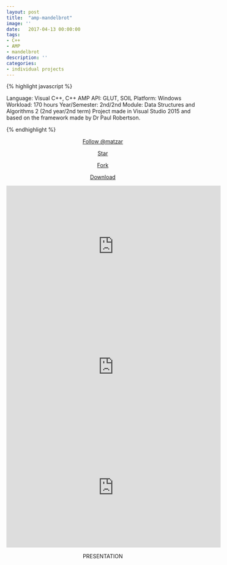 ```yaml
---
layout: post
title:  "amp-mandelbrot"
image: ''
date:   2017-04-13 00:00:00
tags:
- C++
- AMP
- mandelbrot
description: ''
categories:
- individual projects
---
```


{% highlight javascript %}

Language: Visual C++, C++ AMP
API: GLUT, SOIL
Platform: Windows
Workload: 170 hours
Year/Semester: ​2nd/2nd
Module: Data Structures and Algorithms 2 (2nd year/2nd term)
​​Project made in Visual Studio 2015 and based on the framework made by Dr Paul Robertson.

{% endhighlight %}

<!-- BUTTONS -->
<center>
<body>

<!-- Place this tag where you want the button to render. -->
<a class="github-button" href="https://github.com/matzar" aria-label="Follow @matzar on GitHub">Follow @matzar</a>

<!-- Place this tag where you want the button to render. -->
<a class="github-button" href="https://github.com/matzar/mandelbrot-amp" data-icon="octicon-star" aria-label="Star matzar/mandelbrot-amp on GitHub">Star</a>

<!-- Place this tag where you want the button to render. -->
<a class="github-button" href="https://github.com/matzar/mandelbrot-amp/fork" data-icon="octicon-repo-forked" aria-label="Fork matzar/mandelbrot-amp on GitHub">Fork</a>

<!-- Place this tag where you want the button to render. -->
<a class="github-button" href="https://github.com/matzar/mandelbrot-amp/archive/master.zip" data-icon="octicon-cloud-download" aria-label="Download matzar/mandelbrot-amp on GitHub">Download</a>

<!-- Place this tag in your head or just before your close body tag. -->
<script async defer src="https://buttons.github.io/buttons.js"></script>

</body>
</center>

<!-- YOTUUBE VIDEO 1 -->
<center><iframe width="560" height="315" src="https://www.youtube.com/embed/xexwDTq1ajU" frameborder="0" allow="accelerometer; autoplay; encrypted-media; gyroscope; picture-in-picture" allowfullscreen></iframe></center>

<!-- YOTUUBE VIDEO 1 -->
<center><iframe width="560" height="315" src="https://www.youtube.com/embed/HVdBNJrJzbs" frameborder="0" allow="accelerometer; autoplay; encrypted-media; gyroscope; picture-in-picture" allowfullscreen></iframe></center>

<!-- YOTUUBE VIDEO 1 -->
<center><iframe width="560" height="315" src="https://www.youtube.com/embed/OLoZ8CfuxEc" frameborder="0" allow="accelerometer; autoplay; encrypted-media; gyroscope; picture-in-picture" allowfullscreen></iframe></center>

<!-- PRESENTATION -->
<center><p>PRESENTATION</p></center>

<!-- PIC 1 -->
<figure class="foto-legenda">
	<img src="{{ "/assets/img/amp-mandelbrot/1.png"}}" alt="">
	<figcaption> 
	</figcaption>
</figure>

<!-- PIC 2 -->
<figure class="foto-legenda">
	<img src="{{ "/assets/img/amp-mandelbrot/2.png"}}" alt="">
	<figcaption> 
	</figcaption>
</figure>

<!-- PIC 3 -->
<figure class="foto-legenda">
	<img src="{{ "/assets/img/amp-mandelbrot/3.png"}}" alt="">
	<figcaption> 
	</figcaption>
</figure>

<!-- PIC 4 -->
<figure class="foto-legenda">
	<img src="{{ "/assets/img/amp-mandelbrot/4.png"}}" alt="">
	<figcaption> 
	</figcaption>
</figure>

<!-- PIC 5 -->
<figure class="foto-legenda">
	<img src="{{ "/assets/img/amp-mandelbrot/5.png"}}" alt="">
	<figcaption> 
	</figcaption>
</figure>

<!-- PIC 6 -->
<figure class="foto-legenda">
	<img src="{{ "/assets/img/amp-mandelbrot/6.png"}}" alt="">
	<figcaption> 
	</figcaption>
</figure>

<!-- PIC 7 -->
<figure class="foto-legenda">
	<img src="{{ "/assets/img/amp-mandelbrot/7.png"}}" alt="">
	<figcaption> 
	</figcaption>
</figure>

<!-- PIC 8 -->
<figure class="foto-legenda">
	<img src="{{ "/assets/img/amp-mandelbrot/8.png"}}" alt="">
	<figcaption> 
	</figcaption>
</figure>

<!-- PIC 9 -->
<figure class="foto-legenda">
	<img src="{{ "/assets/img/amp-mandelbrot/9.png"}}" alt="">
	<figcaption> 
	</figcaption>
</figure>

<!-- PIC 10 -->
<figure class="foto-legenda">
	<img src="{{ "/assets/img/amp-mandelbrot/10.png"}}" alt="">
	<figcaption> 
	</figcaption>
</figure>

<!-- PIC 11 -->
<figure class="foto-legenda">
	<img src="{{ "/assets/img/amp-mandelbrot/11.png"}}" alt="">
	<figcaption> 
	</figcaption>
</figure>

<!-- PIC 12 -->
<figure class="foto-legenda">
	<img src="{{ "/assets/img/amp-mandelbrot/12.png"}}" alt="">
	<figcaption> 
	</figcaption>
</figure>

<!-- PIC 13 -->
<figure class="foto-legenda">
	<img src="{{ "/assets/img/amp-mandelbrot/13.png"}}" alt="">
	<figcaption> 
	</figcaption>
</figure>

<!-- PIC 14 -->
<figure class="foto-legenda">
	<img src="{{ "/assets/img/amp-mandelbrot/14.png"}}" alt="">
	<figcaption> 
	</figcaption>
</figure>

<!-- PIC 15 -->
<figure class="foto-legenda">
	<img src="{{ "/assets/img/amp-mandelbrot/15.png"}}" alt="">
	<figcaption> 
	</figcaption>
</figure>

<!-- PIC 16 -->
<figure class="foto-legenda">
	<img src="{{ "/assets/img/amp-mandelbrot/16.png"}}" alt="">
	<figcaption> 
	</figcaption>
</figure>

<!-- PIC 17 -->
<figure class="foto-legenda">
	<img src="{{ "/assets/img/amp-mandelbrot/17.png"}}" alt="">
	<figcaption> 
	</figcaption>
</figure>

<!-- PIC 18 -->
<figure class="foto-legenda">
	<img src="{{ "/assets/img/amp-mandelbrot/18.png"}}" alt="">
	<figcaption> 
	</figcaption>
</figure>

<!-- PIC 19 -->
<figure class="foto-legenda">
	<img src="{{ "/assets/img/amp-mandelbrot/19.png"}}" alt="">
	<figcaption> 
	</figcaption>
</figure>

<!-- PIC 20 -->
<figure class="foto-legenda">
	<img src="{{ "/assets/img/amp-mandelbrot/20.png"}}" alt="">
	<figcaption> 
	</figcaption>
</figure>

<!-- PIC 21 -->
<figure class="foto-legenda">
	<img src="{{ "/assets/img/amp-mandelbrot/21.png"}}" alt="">
	<figcaption> 
	</figcaption>
</figure>

<!-- PIC 22 -->
<figure class="foto-legenda">
	<img src="{{ "/assets/img/amp-mandelbrot/22.png"}}" alt="">
	<figcaption> 
	</figcaption>
</figure>

<!-- PIC 23 -->
<figure class="foto-legenda">
	<img src="{{ "/assets/img/amp-mandelbrot/23.png"}}" alt="">
	<figcaption> 
	</figcaption>
</figure>

<!-- PIC 24 -->
<figure class="foto-legenda">
	<img src="{{ "/assets/img/amp-mandelbrot/24.png"}}" alt="">
	<figcaption> 
	</figcaption>
</figure>

<!-- PIC 25 -->
<figure class="foto-legenda">
	<img src="{{ "/assets/img/amp-mandelbrot/25.png"}}" alt="">
	<figcaption> 
	</figcaption>
</figure>

<!-- PIC 26 -->
<figure class="foto-legenda">
	<img src="{{ "/assets/img/amp-mandelbrot/26.png"}}" alt="">
	<figcaption> 
	</figcaption>
</figure>

<!-- PIC 27 -->
<figure class="foto-legenda">
	<img src="{{ "/assets/img/amp-mandelbrot/27.png"}}" alt="">
	<figcaption> 
	</figcaption>
</figure>

<!-- PIC 28 -->
<figure class="foto-legenda">
	<img src="{{ "/assets/img/amp-mandelbrot/28.png"}}" alt="">
	<figcaption> 
	</figcaption>
</figure>

<!-- PIC 29 -->
<figure class="foto-legenda">
	<img src="{{ "/assets/img/amp-mandelbrot/29.png"}}" alt="">
	<figcaption> 
	</figcaption>
</figure>

<!-- PIC 30 -->
<figure class="foto-legenda">
	<img src="{{ "/assets/img/amp-mandelbrot/30.png"}}" alt="">
	<figcaption> 
	</figcaption>
</figure>

<!-- PIC 31 -->
<figure class="foto-legenda">
	<img src="{{ "/assets/img/amp-mandelbrot/31.png"}}" alt="">
	<figcaption> 
	</figcaption>
</figure>

<!-- PIC 32 -->
<figure class="foto-legenda">
	<img src="{{ "/assets/img/amp-mandelbrot/32.png"}}" alt="">
	<figcaption> 
	</figcaption>
</figure>

<!-- PIC 33 -->
<figure class="foto-legenda">
	<img src="{{ "/assets/img/amp-mandelbrot/33.png"}}" alt="">
	<figcaption> 
	</figcaption>
</figure>
